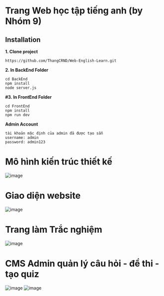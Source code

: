 # Trang Web học tập tiếng anh (by Nhóm 9)

## Installation
**1. Clone project**
```
https://github.com/ThangCRND/Web-English-Learn.git
```
**2. In BackEnd Folder**
```
cd BackEnd
npm install
node server.js
```
**#3. In FrontEnd Folder**

```
cd FrontEnd
npm install
npm run dev
```
**Admin Account**
```
tài khoản mặc định của admin đã được tạo sẵn
username: admin
password: admin123
```

# Mô hình kiến trúc thiết kế
![image](https://github.com/ThangCRND/Web-Learn-English/assets/130020047/cd79d845-2332-4dc4-bf8e-df9443dfae7b)



# Giao diện website
![image](https://github.com/ThangCRND/Web-Learn-English/assets/130020047/b07c5512-3f52-459f-920c-417bf7cc6ab1)

# Trang làm Trắc nghiệm
![image](https://github.com/ThangCRND/Web-Learn-English/assets/130020047/5256a1ce-d239-45a6-8c72-a6100da837de)


# CMS Admin quản lý câu hỏi - đề thi - tạo quiz
![image](https://github.com/ThangCRND/Web-Learn-English/assets/130020047/fbe7ff3f-e4db-4734-8f66-de1da67cfa19)
![image](https://github.com/ThangCRND/Web-Learn-English/assets/130020047/f4f2444e-8106-4424-906a-a441ae798f19)








